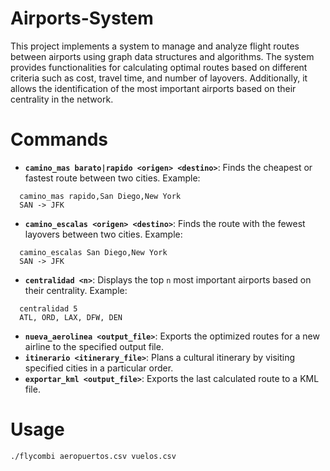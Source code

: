 # Airports-System
This project implements a system to manage and analyze flight routes between airports using graph data structures and algorithms. The system provides functionalities for calculating optimal routes based on different criteria such as cost, travel time, and number of layovers. Additionally, it allows the identification of the most important airports based on their centrality in the network.

# Commands
- **`camino_mas barato|rapido <origen> <destino>`**: Finds the cheapest or fastest route between two cities. Example:
```
  camino_mas rapido,San Diego,New York
  SAN -> JFK
```
- **`camino_escalas <origen> <destino>`**: Finds the route with the fewest layovers between two cities. Example:
```
  camino_escalas San Diego,New York
  SAN -> JFK
```
- **`centralidad <n>`**: Displays the top `n` most important airports based on their centrality. Example:
```
  centralidad 5
  ATL, ORD, LAX, DFW, DEN
```
- **`nueva_aerolinea <output_file>`**: Exports the optimized routes for a new airline to the specified output file.
- **`itinerario <itinerary_file>`**: Plans a cultural itinerary by visiting specified cities in a particular order.
- **`exportar_kml <output_file>`**: Exports the last calculated route to a KML file.



# Usage
```
./flycombi aeropuertos.csv vuelos.csv
```
